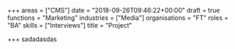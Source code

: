 +++
areas = ["CMS"]
date = "2018-09-26T09:46:22+00:00"
draft = true
functions = "Marketing"
industries = ["Media"]
organisations = "FT"
roles = "BA"
skills = ["Interviews"]
title = "Project"

+++
sadadasdas